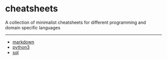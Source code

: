 # cheatsheets
A collection of minimalist cheatsheets for different programming and domain specific languages

___

* [markdown](markdown.md)
* [python3](python3.md)
* [sql](sql.md)
